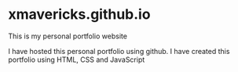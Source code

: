 # xmavericks.github.io

This is my personal portfolio website

I have hosted this personal portfolio using github.
I have created this portfolio using HTML, CSS and JavaScript
